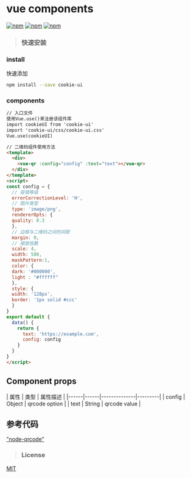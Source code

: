 # vue components

  [![npm](https://img.shields.io/npm/v/cookie-ui.svg?style=flat-square)](https://www.npmjs.com/package/cookie-ui)
  [![npm](https://img.shields.io/npm/dt/cookie-ui.svg?style=flat-square)](https://www.npmjs.com/package/cookie-ui)
  [![npm](https://img.shields.io/npm/l/cookie-ui.svg?style=flat-square)](https://github.com/Jack-In/cookie-ui/master/license)

> ### 快速安装
  ### install
  快速添加
  ```bash
  npm install --save cookie-ui
  ```
  ### components
  ```html
  // 入口文件
  使用Vue.use()来注册该组件库
  import cookieUI from 'cookie-ui'
  import 'cookie-ui/css/cookie-ui.css'
  Vue.use(cookieUI)

  // 二维码组件使用方法
  <template>
    <div>
      <vue-qr :config="config" :text="text"></vue-qr>
    </div>
  </template>
  <script>
  const config = {
    // 容错等级
    errorCorrectionLevel: 'H',
    // 图片类型
    type: 'image/png',
    rendererOpts: {
    quality: 0.3
    },
    // 边框与二维码之间的间距
    margin: 0,
    // 缩放倍数
    scale: 4,
    width: 500,
    maskPattern:1,
    color: {
    dark: '#000000',
    light : "#ffffff"
    },
    style: {
    width: '128px',
    border: '1px solid #ccc'
    }
  }
  export default {
    data() {
      return {
        text: 'https://example.com',
        config: config
      }
    }
  }
  </script>
  ```
## Component props

| 属性 | 类型 | 属性描述 |
|------|------|--------------|---------|
| config | Object | qrcode option |
| text | String | qrcode value |

## 参考代码
["node-qrcode"](https://github.com/zpao/qrcode.react)
> ### License

[MIT](https://github.com/Jack-In/cookie-ui/blob/master/LICENSE)
